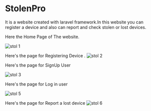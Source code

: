 # StolenPro


It is a website created with laravel framework.In this website you can register a device and also can report and check stolen or lost devices.

Here the Home Page of The website.

![stol 1](https://user-images.githubusercontent.com/26821006/46755802-d225bb80-cce7-11e8-84c0-3a391c85c025.png)

Here's the page for Registering Device
.
![stol 2](https://user-images.githubusercontent.com/26821006/46755845-ecf83000-cce7-11e8-84cf-13f8e0167d4f.png)

Here's the page for SignUp User

![stol 3](https://user-images.githubusercontent.com/26821006/46755849-eff32080-cce7-11e8-89a3-a436bdb6ca18.png)

Here's the page for Log in user

![stol 5](https://user-images.githubusercontent.com/26821006/46755855-f4b7d480-cce7-11e8-887f-378dfa066f73.png)

Here's the page for Report a lost device
![stol 6](https://user-images.githubusercontent.com/26821006/46755860-f71a2e80-cce7-11e8-8cb6-5bdc4c3d548d.png)
